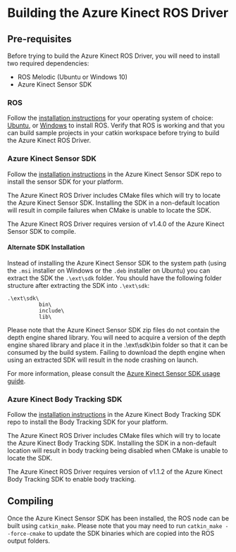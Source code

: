 # Building the Azure Kinect ROS Driver

## Pre-requisites

Before trying to build the Azure Kinect ROS Driver, you will need to install two required dependencies:

- ROS Melodic (Ubuntu or Windows 10)
- Azure Kinect Sensor SDK

### ROS

Follow the [installation instructions](https://wiki.ros.org/Installation) for your operating system of choice: [Ubuntu](https://wiki.ros.org/Installation/Ubuntu), or [Windows](https://wiki.ros.org/Installation/Windows) to install ROS. Verify that ROS is working and that you can build sample projects in your catkin workspace before trying to build the Azure Kinect ROS Driver.

### Azure Kinect Sensor SDK

Follow the [installation instructions](https://github.com/microsoft/Azure-Kinect-Sensor-SDK/blob/develop/docs/usage.md#Installation) in the Azure Kinect Sensor SDK repo to install the sensor SDK for your platform.

The Azure Kinect ROS Driver includes CMake files which will try to locate the Azure Kinect Sensor SDK. Installing the SDK in a non-default location will result in compile failures when CMake is unable to locate the SDK.

The Azure Kinect ROS Driver requires version of v1.4.0 of the Azure Kinect Sensor SDK to compile.

#### Alternate SDK Installation

Instead of installing the Azure Kinect Sensor SDK to the system path (using the `.msi` installer on Windows or the `.deb` installer on Ubuntu) you can extract the SDK the `.\ext\sdk` folder. You should have the following folder structure after extracting the SDK into `.\ext\sdk`:

```
.\ext\sdk\
          bin\
          include\
          lib\
```

Please note that the Azure Kinect Sensor SDK zip files do not contain the depth engine shared library. You will need to acquire a version of the depth engine shared library and place it in the .\ext\sdk\bin folder so that it can be consumed by the build system. Failing to download the depth engine when using an extracted SDK will result in the node crashing on launch.

For more information, please consult the [Azure Kinect Sensor SDK usage guide](https://github.com/microsoft/Azure-Kinect-Sensor-SDK/blob/develop/docs/usage.md).

### Azure Kinect Body Tracking SDK
Follow the [installation instructions](https://learn.microsoft.com/en-us/azure/kinect-dk/body-sdk-download) in the Azure Kinect Body Tracking SDK repo to install the Body Tracking SDK for your platform.

The Azure Kinect ROS Driver includes CMake files which will try to locate the Azure Kinect Body Tracking SDK. Installing the SDK in a non-default location will result in body tracking being disabled when CMake is unable to locate the SDK.

The Azure Kinect ROS Driver requires version of v1.1.2 of the Azure Kinect Body Tracking SDK to enable body tracking.

## Compiling

Once the Azure Kinect Sensor SDK has been installed, the ROS node can be built using `catkin_make`. Please note that you may need to run `catkin_make --force-cmake` to update the SDK binaries which are copied into the ROS output folders.

